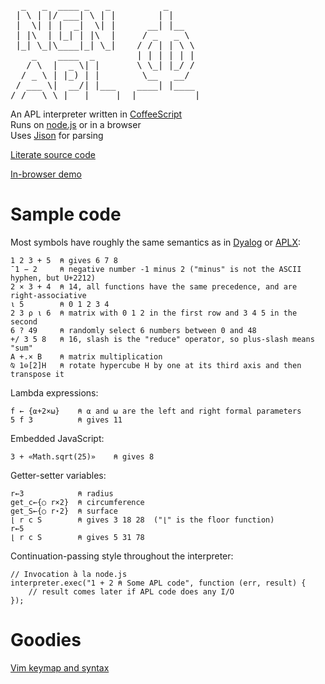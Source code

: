 <pre>
  _   _  ____ _   _          _      
 | \ | |/ ___| \ | |        | |     
 |  \| | |  _|  \| |      __| |__   
 | |\  | |_| | |\  |     / _   _ \  
 |_| \_|\____|_| \_|    / / | | \ \ 
    _    ____  _        | | | | | | 
   / \  |  _ \| |       \ \_| |_/ / 
  / _ \ | |_) | |        \__   __/  
 / ___ \|  __/| |___    ____| |____ 
/_/   \_\_|   |_____|  |___________|
</pre>

An APL interpreter written in [CoffeeScript](http://jashkenas.github.com/coffee-script/)<br/>
Runs on [node.js](http://nodejs.org/) or in a browser<br/>
Uses [Jison](http://zaach.github.com/jison/) for parsing

[Literate source code](http://ngn.github.com/apl/docs/interpreter.html)

[In-browser demo](http://ngn.github.com/apl/web/index.html)

# Sample code

Most symbols have roughly the same semantics as in
[Dyalog](http://docs.dyalog.com/13.0/Dyalog%20APL%20Language%20Reference.v13.0.pdf)
or [APLX](http://www.microapl.co.uk/apl/APLXLangRef.pdf):

    1 2 3 + 5  ⍝ gives 6 7 8
    ¯1 − 2     ⍝ negative number -1 minus 2 ("minus" is not the ASCII hyphen, but U+2212)
    2 × 3 + 4  ⍝ 14, all functions have the same precedence, and are right-associative
    ⍳ 5        ⍝ 0 1 2 3 4
    2 3 ⍴ ⍳ 6  ⍝ matrix with 0 1 2 in the first row and 3 4 5 in the second
    6 ? 49     ⍝ randomly select 6 numbers between 0 and 48
    +/ 3 5 8   ⍝ 16, slash is the "reduce" operator, so plus-slash means "sum"
    A +.× B    ⍝ matrix multiplication
    ⍉ 1⊖[2]H   ⍝ rotate hypercube H by one at its third axis and then transpose it

Lambda expressions:

    f ← {⍺+2×⍵}    ⍝ ⍺ and ⍵ are the left and right formal parameters
    5 f 3          ⍝ gives 11

Embedded JavaScript:

    3 + «Math.sqrt(25)»    ⍝ gives 8

Getter-setter variables:

    r←3            ⍝ radius
    get_c←{○ r×2}  ⍝ circumference
    get_S←{○ r⋆2}  ⍝ surface
    ⌊ r c S        ⍝ gives 3 18 28  ("⌊" is the floor function)
    r←5
    ⌊ r c S        ⍝ gives 5 31 78

Continuation-passing style throughout the interpreter:

    // Invocation à la node.js
    interpreter.exec("1 + 2 ⍝ Some APL code", function (err, result) {
        // result comes later if APL code does any I/O
    });

# Goodies

[Vim keymap and syntax](https://github.com/ngn/vim-apl)
